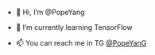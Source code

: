 - 👋 Hi, I’m @PopeYang

- 🌱 I’m currently learning TensorFlow

- 📫 You can reach me in TG [@PopeYanG](https://t.me/popeyang)

<!---
PopeYang/PopeYang is a ✨ special ✨ repository because its `README.md` (this file) appears on your GitHub profile.
You can click the Preview link to take a look at your changes.
--->
